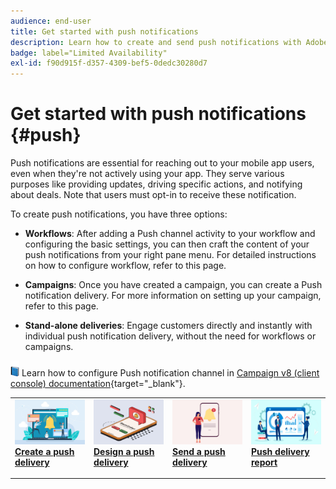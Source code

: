 ```yaml
---
audience: end-user
title: Get started with push notifications
description: Learn how to create and send push notifications with Adobe Campaign Web
badge: label="Limited Availability" 
exl-id: f90d915f-d357-4309-bef5-0dedc30280d7
---
```

# Get started with push notifications {#push}

Push notifications are essential for reaching out to your mobile app users, even when they're not actively using your app. They serve various purposes like providing updates, driving specific actions, and notifying about deals. Note that users must opt-in to receive these notification.

To create push notifications, you have three options:

* **Workflows**: After adding a Push channel activity to your workflow and configuring the basic settings, you can then craft the content of your push notifications from your right pane menu. For detailed instructions on how to configure workflow, refer to this page.

* **Campaigns**: Once you have created a campaign, you can create a Push notification delivery. For more information on setting up your campaign, refer to this page.

* **Stand-alone deliveries**: Engage customers directly and instantly with individual push notification delivery, without the need for workflows or campaigns.

![](../assets/do-not-localize/book.png) Learn how to configure Push notification channel in [Campaign v8 (client console) documentation](https://experienceleague.adobe.com/docs/campaign/campaign-v8/campaigns/send/push.html){target="_blank"}.

<table style="table-layout:fixed"><tr style="border: 0;">
<td>
<a href="create-push.md">
<img alt="Lead" src="assets/do-not-localize/push_create.jpeg">
</a>
<div><a href="create-push.md"><strong>Create a push delivery</strong>
</div>
<p>
</td>
<td>
<a href="content-push.md">
<img alt="Infrequent" src="assets/do-not-localize/push_design.jpeg">
</a>
<div>
<a href="content-push.md"><strong>Design a push delivery<strong></strong></a>
</div>
<p></td>
<td>
<a href="send-push.md">
<img alt="Validation" src="assets/do-not-localize/push_send.jpeg">
</a>
<div>
<a href="send-push.md"><strong>Send a push delivery</strong></a>
</div>
<p>
</td>
<td>
<a href="send-push.md">
<img alt="Validation" src="assets/do-not-localize/push_report.jpeg">
</a>
<div>
<a href="send-push.md"><strong>Push delivery report</strong></a>
</div>
<p>
</td>
</tr></table>

